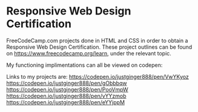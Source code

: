 # Responsive Web Design Certification
FreeCodeCamp.com projects done in HTML and CSS in order to obtain a Responsive Web Design Certification. 
These project outlines can be found on https://www.freecodecamp.org/learn, under the relevant topic.

My functioning implimentations can all be viewed on codepen:

Links to my projects are:
https://codepen.io/justginger888/pen/VwYKyoz
https://codepen.io/justginger888/pen/gObbbqw
https://codepen.io/justginger888/pen/PooVmpW
https://codepen.io/justginger888/pen/vYYzmob
https://codepen.io/justginger888/pen/eYYjppM
